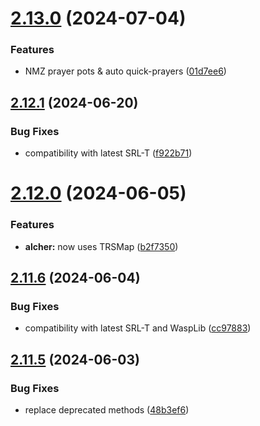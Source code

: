 # [2.13.0](https://github.com/Torwent/wasp-free/compare/v2.12.1...v2.13.0) (2024-07-04)


### Features

* NMZ prayer pots & auto quick-prayers ([01d7ee6](https://github.com/Torwent/wasp-free/commit/01d7ee6e5cdcbeab7aea251246c5cb339257b978))



## [2.12.1](https://github.com/Torwent/wasp-free/compare/v2.12.0...v2.12.1) (2024-06-20)


### Bug Fixes

* compatibility with latest SRL-T ([f922b71](https://github.com/Torwent/wasp-free/commit/f922b713e699ab5fb365440ef97ef3ad90d8c03b))



# [2.12.0](https://github.com/Torwent/wasp-free/compare/v2.11.6...v2.12.0) (2024-06-05)


### Features

* **alcher:** now uses TRSMap ([b2f7350](https://github.com/Torwent/wasp-free/commit/b2f73507882cdf4a970ab1bce8256e92c53b5880))



## [2.11.6](https://github.com/Torwent/wasp-free/compare/v2.11.5...v2.11.6) (2024-06-04)


### Bug Fixes

* compatibility with latest SRL-T and WaspLib ([cc97883](https://github.com/Torwent/wasp-free/commit/cc978838360299a07ddade9e7f13650c7d3f0838))



## [2.11.5](https://github.com/Torwent/wasp-free/compare/v2.11.4...v2.11.5) (2024-06-03)


### Bug Fixes

* replace deprecated methods ([48b3ef6](https://github.com/Torwent/wasp-free/commit/48b3ef6e3b074511c482f0fe5566807926da0614))



